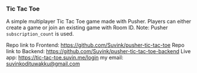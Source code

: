 ### Tic Tac Toe
A simple multiplayer Tic Tac Toe game made with Pusher. Players can either create a game or join an existing game with Room ID.
Note: Pusher `subscription_count` is used.

Repo link to Frontend: https://github.com/Suvink/pusher-tic-tac-toe
Repo link to Backend: https://github.com/Suvink/pusher-tic-tac-toe-backend
Live app: https://tic-tac-toe.suvin.me/login
my email: suvinkodituwakku@gmail.com